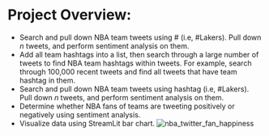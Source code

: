 # Project Overview:
- Search and pull down NBA team tweets using # (i.e, #Lakers). Pull down *n* tweets, and perform sentiment analysis on them.
- Add all team hashtags into a list, then search through a large number of tweets to find NBA team hashtags within tweets. For example, search through 100,000 recent tweets and find all tweets that have team hashtag in them.
- Search and pull down NBA team tweets using hashtag (i.e, #Lakers). Pull down *n* tweets, and perform sentiment analysis on them.
- Determine whether NBA fans of teams are tweeting positively or negatively using sentiment analysis.
- Visualize data using StreamLit bar chart.
![nba_twitter_fan_happiness](https://user-images.githubusercontent.com/110933276/186838462-e7b718c9-842f-4123-8bf1-a60a9f074472.png)
